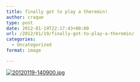 ```yaml
---
title: finally got to play a theremin!
author: craque
type: post
date: 2012-01-19T22:17:43+00:00
url: /2012/01/19/finally-got-to-play-a-theremin/
categories:
  - Uncategorized
format: image

---
```

[<img src="https://sounding.com/blog/wp-content/uploads/2012/01/20120119-140900.jpg" alt="20120119-140900.jpg" class="alignnone size-full" />][1]

 [1]: https://sounding.com/blog/wp-content/uploads/2012/01/20120119-140900.jpg